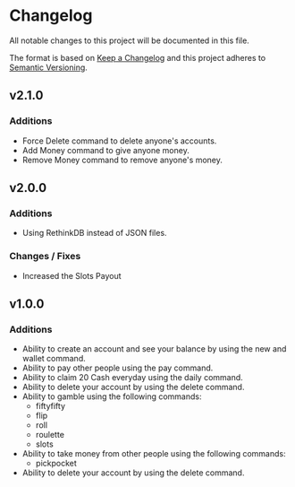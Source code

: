 # Changelog
All notable changes to this project will be documented in this file.

The format is based on [Keep a Changelog](http://keepachangelog.com/en/1.0.0/)
and this project adheres to [Semantic Versioning](http://semver.org/spec/v2.0.0.html).

## v2.1.0
### Additions
- Force Delete command to delete anyone's accounts.
- Add Money command to give anyone money.
- Remove Money command to remove anyone's money.

## v2.0.0
### Additions
- Using RethinkDB instead of JSON files.

### Changes / Fixes
- Increased the Slots Payout

## v1.0.0
### Additions
- Ability to create an account and see your balance by using the new and wallet command.
- Ability to pay other people using the pay command.
- Ability to claim 20 Cash everyday using the daily command.
- Ability to delete your account by using the delete command.
- Ability to gamble using the following commands:
    - fiftyfifty
    - flip
    - roll
    - roulette
    - slots
- Ability to take money from other people using the following commands:
    - pickpocket
- Ability to delete your account by using the delete command.
